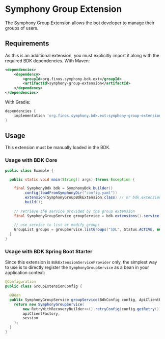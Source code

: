 # Symphony Group Extension
The Symphony Group Extension allows the bot developer to manage their groups of users.

## Requirements
As this is an additional extension, you must explicitly import it along with the required BDK dependencies. 
With Maven: 
```xml
<dependencies>
    <dependency>
        <groupId>org.finos.symphony.bdk.ext</groupId>
        <artifactId>symphony-group-extension</artifactId>
    </dependency>
</dependencies>
```
With Gradle: 
```groovy
dependencies {
    implementation 'org.finos.symphony.bdk.ext:symphony-group-extension'
}
```

## Usage
This extension must be manually loaded in the BDK. 

### Usage with BDK Core
```java
public class Example {

  public static void main(String[] args) throws Exception {

    final SymphonyBdk bdk = SymphonyBdk.builder()
        .config(loadFromSymphonyDir("config.yaml"))
        .extension(SymphonyGroupBdkExtension.class) // or bdk.extensions().register(SymphonyGroupBdkExtension.class);
        .build();
    
    // retrieve the service provided by the group extension
    final SymphonyGroupService groupService = bdk.extensions().service(SymphonyGroupBdkExtension.class);
    
    // use service to list or modify groups
    GroupList groups = groupService.listGroups("SDL", Status.ACTIVE, null, null, null, null);
  }
}
```

### Usage with BDK Spring Boot Starter
Since this extension is `BdkExtensionServiceProvider` only, the simplest way to use is to directly register the `SymphonyGroupService`
as a bean in your application context: 
```java
@Configuration
public class GroupExtensionConfig {

  @Bean
  public SymphonyGroupService groupService(BdkConfig config, ApiClientFactory apiClientFactory, AuthSession session) {
    return new SymphonyGroupService(
        new RetryWithRecoveryBuilder<>().retryConfig(config.getRetry()),
        apiClientFactory,
        session
    );
  }
}
```
